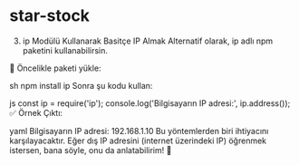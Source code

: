 # star-stock

3. ip Modülü Kullanarak Basitçe IP Almak
Alternatif olarak, ip adlı npm paketini kullanabilirsin.

📌 Öncelikle paketi yükle:

sh
npm install ip
Sonra şu kodu kullan:

js
const ip = require('ip');
console.log('Bilgisayarın IP adresi:', ip.address());
✅ Örnek Çıktı:

yaml
Bilgisayarın IP adresi: 192.168.1.10
Bu yöntemlerden biri ihtiyacını karşılayacaktır. Eğer dış IP adresini (internet üzerindeki IP) öğrenmek istersen, bana söyle, onu da anlatabilirim! 🚀
